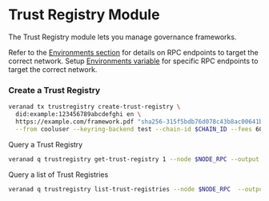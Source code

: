 # Trust Registry Module

The Trust Registry module lets you manage governance frameworks.

Refer to the [Environments section](../environments/environments.md) for details on RPC endpoints to target the correct network.
Setup [Environments variable](../getting-started/remote-cli.md) for specific RPC endpoints to target the correct network.

### Create a Trust Registry
```bash
veranad tx trustregistry create-trust-registry \
  did:example:123456789abcdefghi en \
  https://example.com/framework.pdf "sha256-315f5bdb76d078c43b8ac00641b2a6ea241e27fcb60e23f9e6acfa2c05b9e36a" \
  --from cooluser --keyring-backend test --chain-id $CHAIN_ID --fees 600000uvna --node $NODE_RPC --yes
```

Query a Trust Registry

```bash
veranad q trustregistry get-trust-registry 1 --node $NODE_RPC --output json
```

Query a list of Trust Registries

```bash
veranad q trustregistry list-trust-registries --node $NODE_RPC  --output json
```

